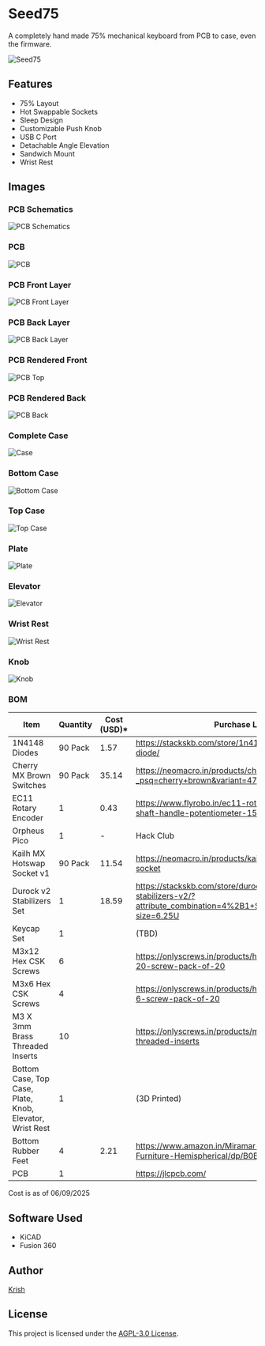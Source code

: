 # Seed75

A completely hand made 75% mechanical keyboard from PCB to case, even the firmware.

![Seed75](/assets/keeb.png)

## Features

- 75% Layout
- Hot Swappable Sockets
- Sleep Design
- Customizable Push Knob
- USB C Port
- Detachable Angle Elevation
- Sandwich Mount
- Wrist Rest

## Images

### PCB Schematics

![PCB Schematics](/assets/schematics.png)

### PCB

![PCB](/assets/pcb.png)

### PCB Front Layer

![PCB Front Layer](/assets/front-layer.png)

### PCB Back Layer

![PCB Back Layer](/assets/back-layer.png)

### PCB Rendered Front

![PCB Top](/assets/pcb-rendered-front.png)

### PCB Rendered Back

![PCB Back](/assets/pcb-rendered-back.png)

### Complete Case

![Case](/assets/keeb.png)

### Bottom Case

![Bottom Case](/assets/bottom-case.png)

### Top Case

![Top Case](/assets/top-plate.png)

### Plate

![Plate](/assets/plate.png)

### Elevator

![Elevator](/assets/elevator.png)

### Wrist Rest

![Wrist Rest](/assets/wrist-rest.png)

### Knob

![Knob](/assets/knob.png)

### BOM

| Item                                                     | Quantity | Cost (USD)\* | Purchase Link                                                                                                                  |
| -------------------------------------------------------- | -------- | ------------ | ------------------------------------------------------------------------------------------------------------------------------ |
| 1N4148 Diodes                                            | 90 Pack  | 1.57         | https://stackskb.com/store/1n4148-through-hole-diode/                                                                          |
| Cherry MX Brown Switches                                 | 90 Pack  | 35.14        | https://neomacro.in/products/cherry-mx-switches?_psq=cherry+brown&variant=47150319141142                                       |
| EC11 Rotary Encoder                                      | 1        | 0.43         | https://www.flyrobo.in/ec11-rotary-encoder-half-shaft-handle-potentiometer-15mm                                                |
| Orpheus Pico                                             | 1        | -            | Hack Club                                                                                                                      |
| Kailh MX Hotswap Socket v1                               | 90 Pack  | 11.54        | https://neomacro.in/products/kailh-mx-hotswap-socket                                                                           |
| Durock v2 Stabilizers Set                                | 1        | 18.59        | https://stackskb.com/store/durock-clear-screw-in-stabilizers-v2/?attribute_combination=4%2B1+Set&attribute_spacebar-size=6.25U |
| Keycap Set                                               | 1        |              | (TBD)                                                                                                                          |
| M3x12 Hex CSK Screws                                     | 6        |              | https://onlyscrews.in/products/hex-allen-csk-m3-x-20-screw-pack-of-20                                                          |
| M3x6 Hex CSK Screws                                      | 4        |              | https://onlyscrews.in/products/hex-allen-csk-m3-x-6-screw-pack-of-20                                                           |
| M3 X 3mm Brass Threaded Inserts                          | 10       |              | https://onlyscrews.in/products/m3-x-3mm-brass-threaded-inserts                                                                 |
| Bottom Case, Top Case, Plate, Knob, Elevator, Wrist Rest | 1        |              | (3D Printed)                                                                                                                   |
| Bottom Rubber Feet                                       | 4        | 2.21         | https://www.amazon.in/Miramar-Adhesive-Non-Slip-Furniture-Hemispherical/dp/B0BLN4TCPT                                          |
| PCB                                                      | 1        |              | https://jlcpcb.com/                                                                                                            |

Cost is as of 06/09/2025

## Software Used

- KiCAD
- Fusion 360

## Author

[Krish](https://github.com/ikrishagarwal)

## License

This project is licensed under the [AGPL-3.0 License](LICENSE).
